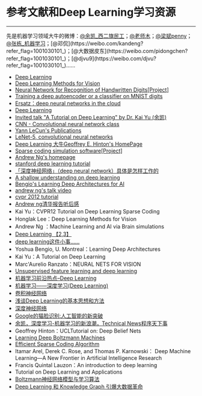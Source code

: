 # 参考文献和Deep Learning学习资源

---

先是机器学习领域大牛的微博：[@余凯_西二旗民工](https://weibo.com/u/1862459915?refer_flag=1001030102_&is_all=1)；[@老师木](https://weibo.com/dr4x?refer_flag=1001030101_&is_all=1)；[@梁斌penny](https://weibo.com/pennyliang?refer_flag=1005055013_&is_hot=1)；[@张栋_机器学习](https://weibo.com/machinelearning?refer_flag=1001030101_)；[@邓侃](https://weibo.com/kandeng?refer_flag=1001030101_)；[@大数据皮东](https://weibo.com/pidongchen?refer_flag=1001030101_)；[@djvu9](https://weibo.com/djvu?refer_flag=1001030101_)……

* [Deep Learning](http://deeplearning.net/)
* [Deep Learning Methods for Vision](http://cs.nyu.edu/~fergus/tutorials/deep_learning_cvpr12/)
* [Neural Network for Recognition of Handwritten Digits[Project]](http://www.codeproject.com/Articles/16650/Neural-Network-for-Recognition-of-Handwritten-Digi)
* [Training a deep autoencoder or a classifier on MNIST digits](http://www.cs.toronto.edu/~hinton/MatlabForSciencePaper.html)
* [Ersatz：deep neural networks in the cloud](http://www.ersatz1.com/)
* [Deep Learning](http://www.cs.nyu.edu/~yann/research/deep/)
* [Invited talk "A Tutorial on Deep Learning" by Dr. Kai Yu (余凯)](http://vipl.ict.ac.cn/News/academic-report-tutorial-deep-learning-dr-kai-yu)
* [CNN - Convolutional neural network class](http://www.mathworks.cn/matlabcentral/fileexchange/24291)
* [Yann LeCun's Publications](http://yann.lecun.com/exdb/publis/index.html#lecun-98)
* [LeNet-5, convolutional neural networks](http://yann.lecun.com/exdb/lenet/index.html)
* [Deep Learning 大牛Geoffrey E. Hinton's HomePage](http://www.cs.toronto.edu/~hinton/)
* [Sparse coding simulation software[Project]](http://redwood.berkeley.edu/bruno/sparsenet/)
* [Andrew Ng's homepage](http://robotics.stanford.edu/~ang/)
* [stanford deep learning tutorial](http://deeplearning.stanford.edu/wiki/index.php/UFLDL_Tutorial)
* [「深度神经网络」（deep neural network）具体是怎样工作的](http://www.zhihu.com/question/19833708?group_id=15019075#1657279)
* [A shallow understanding on deep learning](http://blog.sina.com.cn/s/blog_6ae183910101dw2z.html)
* [Bengio's Learning Deep Architectures for AI](http://www.iro.umontreal.ca/~bengioy/papers/ftml_book.pdf)
* [andrew ng's talk video](http://techtalks.tv/talks/machine-learning-and-ai-via-brain-simulations/57862/)
* [cvpr 2012 tutorial](http://cs.nyu.edu/~fergus/tutorials/deep_learning_cvpr12/tutorial_p2_nnets_ranzato_short.pdf)
* [Andrew ng清华报告听后感](http://blog.sina.com.cn/s/blog_593af2a70101bqyo.html)
* Kai Yu：CVPR12 Tutorial on Deep Learning Sparse Coding
* Honglak Lee：Deep Learning Methods for Vision
* Andrew Ng ：Machine Learning and AI via Brain simulations
* [Deep Learning 【2,3】](http://blog.sina.com.cn/s/blog_46d0a3930101gs5h.html)
* [deep learning这件小事……](http://blog.sina.com.cn/s/blog_67fcf49e0101etab.html)
* Yoshua Bengio, U. Montreal：Learning Deep Architectures
* Kai Yu：A Tutorial on Deep Learning
* Marc'Aurelio Ranzato：NEURAL NETS FOR VISION
* [Unsupervised feature learning and deep learning](http://blog.csdn.net/abcjennifer/article/details/7804962)
* [机器学习前沿热点–Deep Learning](http://elevencitys.com/?p=1854)
* [机器学习——深度学习(Deep Learning)](http://blog.csdn.net/abcjennifer/article/details/7826917)
* [卷积神经网络](http://wenku.baidu.com/view/cd16fb8302d276a200292e22.html)
* [浅谈Deep Learning的基本思想和方法](http://blog.csdn.net/xianlingmao/article/details/8478562)
* [深度神经网络](http://blog.csdn.net/txdb/article/details/6766373)
* [Google的猫脸识别:人工智能的新突破](http://www.36kr.com/p/122132.html)
* [余凯，深度学习-机器学习的新浪潮，Technical News程序天下事](http://blog.csdn.net/datoubo/article/details/8577366)
* Geoffrey Hinton：UCLTutorial on: Deep Belief Nets
* [Learning Deep Boltzmann Machines](http://web.mit.edu/~rsalakhu/www/DBM.html)
* [Efficient Sparse Coding Algorithm](http://blog.sina.com.cn/s/blog_62af19190100gux1.html)
* Itamar Arel, Derek C. Rose, and Thomas P. Karnowski： Deep Machine Learning—A New Frontier in Artificial Intelligence Research
* Francis Quintal Lauzon：An introduction to deep learning
* Tutorial on Deep Learning and Applications
* [Boltzmann神经网络模型与学习算法](http://wenku.baidu.com/view/490dcf748e9951e79b892785.html)
* [Deep Learning 和 Knowledge Graph 引爆大数据革命](http://blog.sina.com.cn/s/blog_46d0a3930101fswl.html)